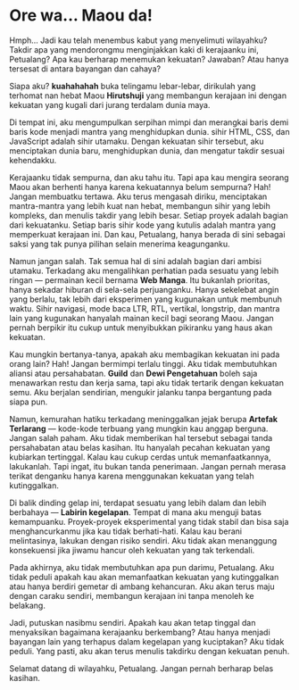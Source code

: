 # Ore wa... Maou da! 

Hmph... Jadi kau telah menembus kabut yang menyelimuti wilayahku?  
Takdir apa yang mendorongmu menginjakkan kaki di kerajaanku ini, Petualang? Apa kau berharap menemukan kekuatan? Jawaban? Atau hanya tersesat di antara bayangan dan cahaya?  

Siapa aku? **kuahahahah** buka telingamu lebar-lebar, dirikulah yang terhomat nan hebat Maou **Hirutshuji** yang membangun kerajaan ini dengan kekuatan yang kugali dari jurang terdalam dunia maya.  

Di tempat ini, aku mengumpulkan serpihan mimpi dan merangkai baris demi baris kode menjadi mantra yang menghidupkan dunia. sihir HTML, CSS, dan JavaScript adalah sihir utamaku. Dengan kekuatan sihir tersebut, aku menciptakan dunia baru, menghidupkan dunia, dan mengatur takdir sesuai kehendakku.  

Kerajaanku tidak sempurna, dan aku tahu itu. Tapi apa kau mengira seorang Maou akan berhenti hanya karena kekuatannya belum sempurna? Hah! Jangan membuatku tertawa. Aku terus mengasah diriku, menciptakan mantra-mantra yang lebih kuat nan hebat, membangun sihir yang lebih kompleks, dan menulis takdir yang lebih besar. Setiap proyek adalah bagian dari kekuatanku. Setiap baris sihir kode yang kutulis adalah mantra yang memperkuat kerajaan ini. Dan kau, Petualang, hanya berada di sini sebagai saksi yang tak punya pilihan selain menerima keagunganku.  

Namun jangan salah. Tak semua hal di sini adalah bagian dari ambisi utamaku. Terkadang aku mengalihkan perhatian pada sesuatu yang lebih ringan — permainan kecil bernama **Web Manga**. Itu bukanlah prioritas, hanya sekadar hiburan di sela-sela perjuanganku. Hanya sekelebat angin yang berlalu, tak lebih dari eksperimen yang kugunakan untuk membunuh waktu. Sihir navigasi, mode baca LTR, RTL, vertikal, longstrip, dan mantra lain yang kugunakan hanyalah mainan kecil bagi seorang Maou. Jangan pernah berpikir itu cukup untuk menyibukkan pikiranku yang haus akan kekuatan.  

Kau mungkin bertanya-tanya, apakah aku membagikan kekuatan ini pada orang lain? Hah! Jangan bermimpi terlalu tinggi. 
Aku tidak membutuhkan aliansi atau persahabatan. **Guild** dan **Dewi Pengetahuan** boleh saja menawarkan restu dan kerja sama, tapi aku tidak tertarik dengan kekuatan semu. Aku berjalan sendirian, mengukir jalanku tanpa bergantung pada siapa pun.  

Namun, kemurahan hatiku terkadang meninggalkan jejak berupa **Artefak Terlarang** — kode-kode terbuang yang mungkin kau anggap berguna. Jangan salah paham. Aku tidak memberikan hal tersebut sebagai tanda persahabatan atau belas kasihan. Itu hanyalah pecahan kekuatan yang kubiarkan tertinggal. Kalau kau cukup cerdas untuk memanfaatkannya, lakukanlah. Tapi ingat, itu bukan tanda penerimaan. Jangan pernah merasa terikat denganku hanya karena menggunakan kekuatan yang telah kutinggalkan.  

Di balik dinding gelap ini, terdapat sesuatu yang lebih dalam dan lebih berbahaya — **Labirin kegelapan**. Tempat di mana aku menguji batas kemampuanku. Proyek-proyek eksperimental yang tidak stabil dan bisa saja menghancurkanmu jika kau tidak berhati-hati. Kalau kau berani melintasinya, lakukan dengan risiko sendiri. Aku tidak akan menanggung konsekuensi jika jiwamu hancur oleh kekuatan yang tak terkendali.  

Pada akhirnya, aku tidak membutuhkan apa pun darimu, Petualang. Aku tidak peduli apakah kau akan memanfaatkan kekuatan yang kutinggalkan atau hanya berdiri gemetar di ambang kehancuran. Aku akan terus maju dengan caraku sendiri, membangun kerajaan ini tanpa menoleh ke belakang.  

Jadi, putuskan nasibmu sendiri. Apakah kau akan tetap tinggal dan menyaksikan bagaimana kerajaanku berkembang? Atau hanya menjadi bayangan lain yang terhapus dalam kegelapan yang kuciptakan? Aku tidak peduli. Yang pasti, aku akan terus menulis takdirku dengan kekuatan penuh.  

Selamat datang di wilayahku, Petualang. Jangan pernah berharap belas kasihan.  
